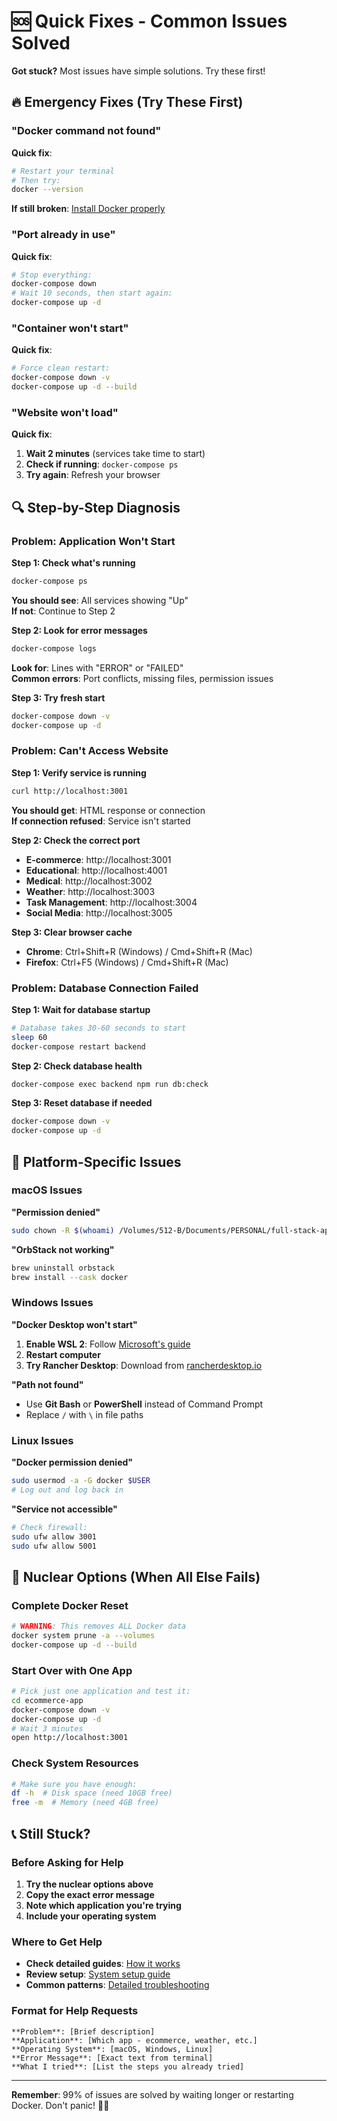 # 🆘 Quick Fixes - Common Issues Solved

**Got stuck?** Most issues have simple solutions. Try these first!

## 🔥 Emergency Fixes (Try These First)

### "Docker command not found"
**Quick fix**:
```bash
# Restart your terminal
# Then try: 
docker --version
```
**If still broken**: [Install Docker properly](../getting-started/system-setup.md)

### "Port already in use"
**Quick fix**:
```bash
# Stop everything:
docker-compose down
# Wait 10 seconds, then start again:
docker-compose up -d
```

### "Container won't start"
**Quick fix**:
```bash
# Force clean restart:
docker-compose down -v
docker-compose up -d --build
```

### "Website won't load"
**Quick fix**:
1. **Wait 2 minutes** (services take time to start)
2. **Check if running**: `docker-compose ps`
3. **Try again**: Refresh your browser

## 🔍 Step-by-Step Diagnosis

### Problem: Application Won't Start

**Step 1: Check what's running**
```bash
docker-compose ps
```
**You should see**: All services showing "Up"  
**If not**: Continue to Step 2

**Step 2: Look for error messages**
```bash
docker-compose logs
```
**Look for**: Lines with "ERROR" or "FAILED"  
**Common errors**: Port conflicts, missing files, permission issues

**Step 3: Try fresh start**
```bash
docker-compose down -v
docker-compose up -d
```

### Problem: Can't Access Website

**Step 1: Verify service is running**
```bash
curl http://localhost:3001
```
**You should get**: HTML response or connection  
**If connection refused**: Service isn't started

**Step 2: Check the correct port**
- **E-commerce**: http://localhost:3001
- **Educational**: http://localhost:4001  
- **Medical**: http://localhost:3002
- **Weather**: http://localhost:3003
- **Task Management**: http://localhost:3004
- **Social Media**: http://localhost:3005

**Step 3: Clear browser cache**
- **Chrome**: Ctrl+Shift+R (Windows) / Cmd+Shift+R (Mac)
- **Firefox**: Ctrl+F5 (Windows) / Cmd+Shift+R (Mac)

### Problem: Database Connection Failed

**Step 1: Wait for database startup**
```bash
# Database takes 30-60 seconds to start
sleep 60
docker-compose restart backend
```

**Step 2: Check database health**
```bash
docker-compose exec backend npm run db:check
```

**Step 3: Reset database if needed**
```bash
docker-compose down -v
docker-compose up -d
```

## 📱 Platform-Specific Issues

### macOS Issues

**"Permission denied"**
```bash
sudo chown -R $(whoami) /Volumes/512-B/Documents/PERSONAL/full-stack-apps
```

**"OrbStack not working"**
```bash
brew uninstall orbstack
brew install --cask docker
```

### Windows Issues

**"Docker Desktop won't start"**
1. **Enable WSL 2**: Follow [Microsoft's guide](https://docs.microsoft.com/en-us/windows/wsl/install)
2. **Restart computer**
3. **Try Rancher Desktop**: Download from [rancherdesktop.io](https://rancherdesktop.io/)

**"Path not found"**
- Use **Git Bash** or **PowerShell** instead of Command Prompt
- Replace `/` with `\` in file paths

### Linux Issues

**"Docker permission denied"**
```bash
sudo usermod -a -G docker $USER
# Log out and log back in
```

**"Service not accessible"**
```bash
# Check firewall:
sudo ufw allow 3001
sudo ufw allow 5001
```

## 🔄 Nuclear Options (When All Else Fails)

### Complete Docker Reset
```bash
# WARNING: This removes ALL Docker data
docker system prune -a --volumes
docker-compose up -d --build
```

### Start Over with One App
```bash
# Pick just one application and test it:
cd ecommerce-app
docker-compose down -v
docker-compose up -d
# Wait 3 minutes
open http://localhost:3001
```

### Check System Resources
```bash
# Make sure you have enough:
df -h  # Disk space (need 10GB free)
free -m  # Memory (need 4GB free)
```

## 📞 Still Stuck?

### Before Asking for Help

1. **Try the nuclear options above**
2. **Copy the exact error message**
3. **Note which application you're trying**
4. **Include your operating system**

### Where to Get Help

- **Check detailed guides**: [How it works](how-it-works.md)
- **Review setup**: [System setup guide](../getting-started/system-setup.md)
- **Common patterns**: [Detailed troubleshooting](common-issues.md)

### Format for Help Requests

```
**Problem**: [Brief description]
**Application**: [Which app - ecommerce, weather, etc.]
**Operating System**: [macOS, Windows, Linux]
**Error Message**: [Exact text from terminal]
**What I tried**: [List the steps you already tried]
```

---

**Remember**: 99% of issues are solved by waiting longer or restarting Docker. Don't panic! 🧘‍♀️